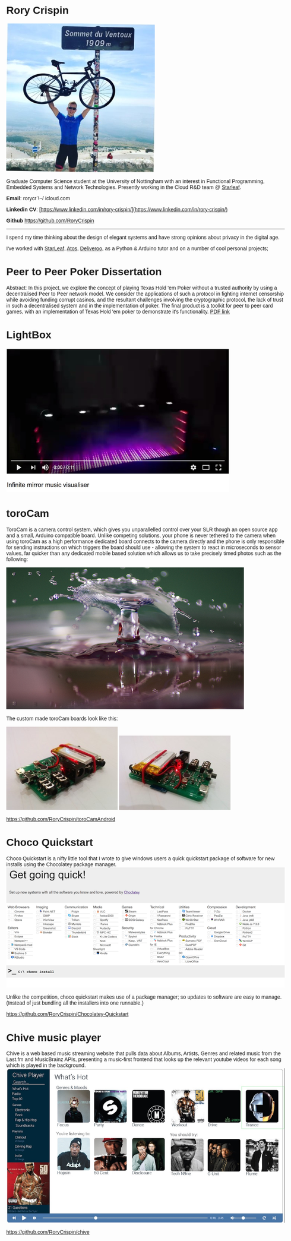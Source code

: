 <style>
body {
    max-width: 750px;
    font-family: sans-serif;
}
img {
    max-width: 100%;
}
</style>
<title>Rory Cripin</title>

# Rory Crispin

![](./dp.jpg) 

Graduate Computer Science student at the University of Nottingham with an
interest in Functional Programming, Embedded Systems and Network Technologies.
Presently working in the Cloud R&D team @ [Starleaf](https://starleaf.com).

**Email**: rorycr \\~/ icloud.com

**Linkedin CV**: [https://www.linkedin.com/in/rory-crispin/](https://www.linkedin.com/in/rory-crispin/)

**Github** <https://github.com/RoryCrispin>

---

I spend my time thinking about the design of elegant systems and have strong
opinions about privacy in the digital age.

I\'ve worked with [StarLeaf](https://www.starleaf.com/), [Atos](https://atos.net/en/), [Deliveroo](https://deliveroo.co.uk/), as a Python & Arduino tutor and on a
number of cool personal projects;


# Peer to Peer Poker Dissertation

Abstract: In this project, we explore the concept of playing Texas Hold \'em
Poker without a trusted authority by using a decentralised Peer to Peer network
model. We consider the applications of such a protocol in fighting internet
censorship while avoiding funding corrupt casinos, and the resultant challenges
involving the cryptographic protocol, the lack of trust in such a decentralised
system and in the implementation of poker. The final product is a toolkit for
peer to peer card games, with an implementation of Texas Hold \'em poker to
demonstrate it’s functionality.
[PDF link](./psyrc3-g53ids-no-appendix.pdf)


# LightBox

<a
href="https://www.youtube.com/watch?v=fLfHxIgfHbs&list=PLiMFSoShr-2CHHhh7sUthnF5c6HZwKOro">
<img src="./mirror_yt.jpg" width="600em"> </a> 


# toroCam

ToroCam is a camera control system, which gives you unparallelled control over
your SLR though an open source app and a small, Arduino compatible board. Unlike
competing solutions, your phone is never tethered to the camera when using
toroCam as a high performance dedicated board connects to the camera directly
and the phone is only responsible for sending instructions on which triggers the
board should use - allowing the system to react in microseconds to sensor
values, far quicker than any dedicated mobile based solution which allows us to
take precisely timed photos such as the following:

![](./dropPhoto.jpg) 

The custom made toroCam boards look like this:

![](./tcBoard1.jpg) ![](./tcBoard2.jpg)

<https://github.com/RoryCrispin/toroCamAndroid>


# Choco Quickstart

Choco Quickstart is a nifty little tool that I wrote to give windows users a
quick quickstart package of software for new installs using the Chocolatey
package manager. ![](./quickstart.png)

Unlike the competition, choco quickstart makes use of a package manager; so
updates to software are easy to manage. (Instead of just bundling all the installers into one runnable.)

<https://github.com/RoryCrispin/Chocolatey-Quickstart>


# Chive music player

Chive is a web based music streaming website that pulls data about Albums,
Artists, Genres and related music from the Last.fm and MusicBrainz APIs,
presenting a music-first frontend that looks up the relevant youtube videos for
each song which is played in the background. ![img](./chiveui.jpg)

<https://github.com/RoryCrispin/chive>

